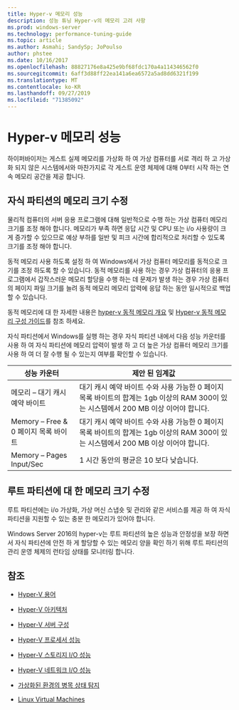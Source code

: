 ```yaml
---
title: Hyper-v 메모리 성능
description: 성능 튜닝 Hyper-v의 메모리 고려 사항
ms.prod: windows-server
ms.technology: performance-tuning-guide
ms.topic: article
ms.author: Asmahi; SandySp; JoPoulso
author: phstee
ms.date: 10/16/2017
ms.openlocfilehash: 88827176e8a425e9bf68fdc170a4a114346562f0
ms.sourcegitcommit: 6aff3d88ff22ea141a6ea6572a5ad8dd6321f199
ms.translationtype: MT
ms.contentlocale: ko-KR
ms.lasthandoff: 09/27/2019
ms.locfileid: "71385092"
---
```

# <a name="hyper-v-memory-performance"></a>Hyper-v 메모리 성능


하이퍼바이저는 게스트 실제 메모리를 가상화 하 여 가상 컴퓨터를 서로 격리 하 고 가상화 되지 않은 시스템에서와 마찬가지로 각 게스트 운영 체제에 대해 0부터 시작 하는 연속 메모리 공간을 제공 합니다.

## <a name="correct-memory-sizing-for-child-partitions"></a>자식 파티션의 메모리 크기 수정

물리적 컴퓨터의 서버 응용 프로그램에 대해 일반적으로 수행 하는 가상 컴퓨터 메모리 크기를 조정 해야 합니다. 메모리가 부족 하면 응답 시간 및 CPU 또는 i/o 사용량이 크게 증가할 수 있으므로 예상 부하를 일반 및 피크 시간에 합리적으로 처리할 수 있도록 크기를 조정 해야 합니다.

동적 메모리 사용 하도록 설정 하 여 Windows에서 가상 컴퓨터 메모리를 동적으로 크기를 조정 하도록 할 수 있습니다. 동적 메모리를 사용 하는 경우 가상 컴퓨터의 응용 프로그램에서 갑작스러운 메모리 할당을 수행 하는 데 문제가 발생 하는 경우 가상 컴퓨터의 페이지 파일 크기를 늘려 동적 메모리 메모리 압력에 응답 하는 동안 일시적으로 백업할 수 있습니다.

동적 메모리에 대 한 자세한 내용은 [hyper-v 동적 메모리 개요]( https://go.microsoft.com/fwlink/?linkid=834434) 및 [Hyper-v 동적 메모리 구성 가이드](https://go.microsoft.com/fwlink/?linkid=834435)를 참조 하세요.

자식 파티션에서 Windows를 실행 하는 경우 자식 파티션 내에서 다음 성능 카운터를 사용 하 여 자식 파티션에 메모리 압력이 발생 하 고 더 높은 가상 컴퓨터 메모리 크기를 사용 하 여 더 잘 수행 될 수 있는지 여부를 확인할 수 있습니다.

| 성능 카운터                                                         | 제안 된 임계값                                                                                                                                                           |
|-----------------------------------------------------------------------------|-------------------------------------------------------------------------------------------------------------------------------------------------------------------------------------|
| 메모리 – 대기 캐시 예약 바이트                                        | 대기 캐시 예약 바이트 수와 사용 가능한 0 페이지 목록 바이트의 합계는 1gb 이상의 RAM 300이 있는 시스템에서 200 MB 이상 이어야 합니다. |
| Memory – Free & 0 페이지 목록 바이트                                        | 대기 캐시 예약 바이트 수와 사용 가능한 0 페이지 목록 바이트의 합계는 1gb 이상의 RAM 300이 있는 시스템에서 200 MB 이상 이어야 합니다. |
| Memory – Pages Input/Sec                                                    | 1 시간 동안의 평균은 10 보다 낮습니다.                                                                                                                                       | 

## <a name="correct-memory-sizing-for-root-partition"></a>루트 파티션에 대 한 메모리 크기 수정

루트 파티션에는 i/o 가상화, 가상 머신 스냅숏 및 관리와 같은 서비스를 제공 하 여 자식 파티션을 지원할 수 있는 충분 한 메모리가 있어야 합니다.

Windows Server 2016의 hyper-v는 루트 파티션의 높은 성능과 안정성을 보장 하면서 자식 파티션에 안전 하 게 할당할 수 있는 메모리 양을 확인 하기 위해 루트 파티션의 관리 운영 체제의 런타임 상태를 모니터링 합니다.

## <a name="see-also"></a>참조

-   [Hyper-V 용어](terminology.md)

-   [Hyper-V 아키텍처](architecture.md)

-   [Hyper-V 서버 구성](configuration.md)

-   [Hyper-V 프로세서 성능](processor-performance.md)

-   [Hyper-V 스토리지 I/O 성능](storage-io-performance.md)

-   [Hyper-V 네트워크 I/O 성능](network-io-performance.md)

-   [가상화된 환경의 병목 상태 탐지](detecting-virtualized-environment-bottlenecks.md)

-   [Linux Virtual Machines](linux-virtual-machine-considerations.md)

